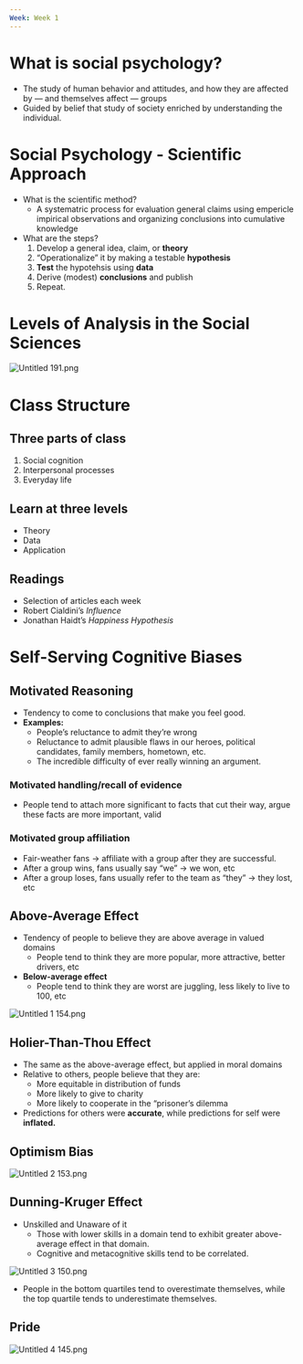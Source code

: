 ```yaml
---
Week: Week 1
---
```

# What is social psychology?

- The study of human behavior and attitudes, and how they are affected by — and themselves affect — groups
- Guided by belief that study of society enriched by understanding the individual.

# Social Psychology - Scientific Approach

- What is the scientific method?
    - A systematric process for evaluation general claims using empericle impirical observations and organizing conclusions into cumulative knowledge
- What are the steps?
    1. Develop a general idea, claim, or **theory**
    2. “Operationalize” it by making a testable **hypothesis**
    3. **Test** the hypotehsis using **data**
    4. Derive (modest) **conclusions** and publish
    5. Repeat.

# Levels of Analysis in the Social Sciences

![Untitled 191.png](../../attachments/Untitled%20191.png)

# Class Structure

## Three parts of class

1. Social cognition
2. Interpersonal processes
3. Everyday life

## Learn at three levels

- Theory
- Data
- Application

## Readings

- Selection of articles each week
- Robert Cialdini’s _Influence_
- Jonathan Haidt’s _Happiness Hypothesis_

# Self-Serving Cognitive Biases

## **Motivated Reasoning**

- Tendency to come to conclusions that make you feel good.
- **Examples:**
    - People’s reluctance to admit they’re wrong
    - Reluctance to admit plausible flaws in our heroes, political candidates, family members, hometown, etc.
    - The incredible difficulty of ever really winning an argument.

### **Motivated handling/recall of evidence**

- People tend to attach more significant to facts that cut their way, argue these facts are more important, valid

### **Motivated group affiliation**

- Fair-weather fans → affiliate with a group after they are successful.
- After a group wins, fans usually say “we” → we won, etc
- After a group loses, fans usually refer to the team as “they” → they lost, etc

## Above-Average Effect

- Tendency of people to believe they are above average in valued domains
    - People tend to think they are more popular, more attractive, better drivers, etc
- **Below-average effect**
    - People tend to think they are worst are juggling, less likely to live to 100, etc

![Untitled 1 154.png](../../attachments/Untitled%201%20154.png)

## Holier-Than-Thou Effect

- The same as the above-average effect, but applied in moral domains
- Relative to others, people believe that they are:
    - More equitable in distribution of funds
    - More likely to give to charity
    - More likely to cooperate in the “prisoner’s dilemma
- Predictions for others were **accurate**, while predictions for self were **inflated.**

## Optimism Bias

![Untitled 2 153.png](../../attachments/Untitled%202%20153.png)

## Dunning-Kruger Effect

- Unskilled and Unaware of it
    - Those with lower skills in a domain tend to exhibit greater above-average effect in that domain.
    - Cognitive and metacognitive skills tend to be correlated.

![Untitled 3 150.png](../../attachments/Untitled%203%20150.png)

- People in the bottom quartiles tend to overestimate themselves, while the top quartile tends to underestimate themselves.

## Pride

![Untitled 4 145.png](../../attachments/Untitled%204%20145.png)